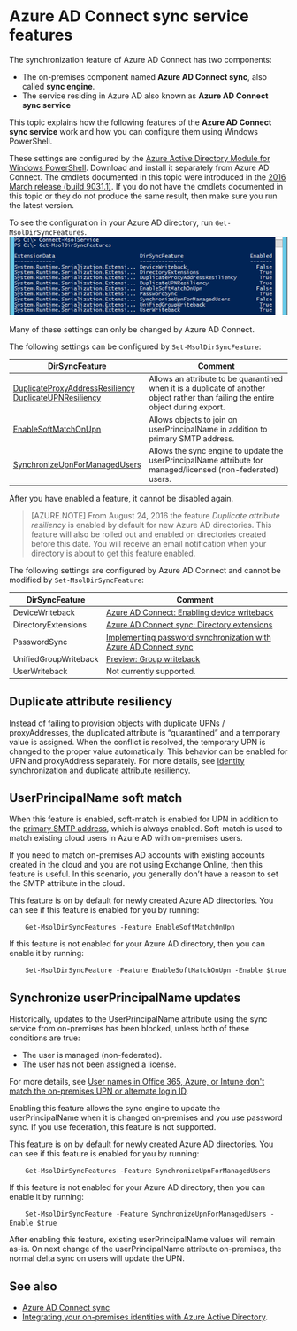 <properties
    pageTitle="Azure AD Connect sync service features and configuration | Azure"
    description="Describes service side features for Azure AD Connect sync service."
    services="active-directory"
    documentationcenter=""
    author="andkjell"
    manager="femila"
    editor="" />
<tags
    ms.assetid="213aab20-0a61-434a-9545-c4637628da81"
    ms.service="active-directory"
    ms.workload="identity"
    ms.tgt_pltfrm="na"
    ms.devlang="na"
    ms.topic="article"
    ms.date="02/08/2017"
    wacn.date=""
    ms.author="billmath" />

# Azure AD Connect sync service features
The synchronization feature of Azure AD Connect has two components:

- The on-premises component named **Azure AD Connect sync**, also called **sync engine**.
- The service residing in Azure AD also known as **Azure AD Connect sync service**

This topic explains how the following features of the **Azure AD Connect sync service** work and how you can configure them using Windows PowerShell.

These settings are configured by the [Azure Active Directory Module for Windows PowerShell](http://aka.ms/aadposh). Download and install it separately from Azure AD Connect. The cmdlets documented in this topic were introduced in the [2016 March release (build 9031.1)](http://social.technet.microsoft.com/wiki/contents/articles/28552.microsoft-azure-active-directory-powershell-module-version-release-history.aspx#Version_9031_1). If you do not have the cmdlets documented in this topic or they do not produce the same result, then make sure you run the latest version.

To see the configuration in your Azure AD directory, run `Get-MsolDirSyncFeatures`.  
![Get-MsolDirSyncFeatures result](./media/active-directory-aadconnectsyncservice-features/getmsoldirsyncfeatures.png)

Many of these settings can only be changed by Azure AD Connect.

The following settings can be configured by `Set-MsolDirSyncFeature`:

| DirSyncFeature | Comment |
| --- | --- |
| [DuplicateProxyAddressResiliency<br/>DuplicateUPNResiliency](#duplicate-attribute-resiliency) |Allows an attribute to be quarantined when it is a duplicate of another object rather than failing the entire object during export. |
| [EnableSoftMatchOnUpn](#userprincipalname-soft-match) |Allows objects to join on userPrincipalName in addition to primary SMTP address. |
| [SynchronizeUpnForManagedUsers](#synchronize-userprincipalname-updates) |Allows the sync engine to update the userPrincipalName attribute for managed/licensed (non-federated) users. |

After you have enabled a feature, it cannot be disabled again.

> [AZURE.NOTE]
> From August 24, 2016 the feature *Duplicate attribute resiliency* is enabled by default for new Azure AD directories. This feature will also be rolled out and enabled on directories created before this date. You will receive an email notification when your directory is about to get this feature enabled.
> 
> 

The following settings are configured by Azure AD Connect and cannot be modified by `Set-MsolDirSyncFeature`:

| DirSyncFeature | Comment |
| --- | --- |
| DeviceWriteback |[Azure AD Connect: Enabling device writeback](/documentation/articles/active-directory-aadconnect-feature-device-writeback/) |
| DirectoryExtensions |[Azure AD Connect sync: Directory extensions](/documentation/articles/active-directory-aadconnectsync-feature-directory-extensions/) |
| PasswordSync |[Implementing password synchronization with Azure AD Connect sync](/documentation/articles/active-directory-aadconnectsync-implement-password-synchronization/) |
| UnifiedGroupWriteback |[Preview: Group writeback](/documentation/articles/active-directory-aadconnect-feature-preview/#group-writeback/) |
| UserWriteback |Not currently supported. |

## Duplicate attribute resiliency
Instead of failing to provision objects with duplicate UPNs / proxyAddresses, the duplicated attribute is “quarantined” and a temporary value is assigned. When the conflict is resolved, the temporary UPN is changed to the proper value automatically. This behavior can be enabled for UPN and proxyAddress separately. For more details, see [Identity synchronization and duplicate attribute resiliency](/documentation/articles/active-directory-aadconnectsyncservice-duplicate-attribute-resiliency/).

## UserPrincipalName soft match
When this feature is enabled, soft-match is enabled for UPN in addition to the [primary SMTP address](https://support.microsoft.com/zh-cn/kb/2641663), which is always enabled. Soft-match is used to match existing cloud users in Azure AD with on-premises users.

If you need to match on-premises AD accounts with existing accounts created in the cloud and you are not using Exchange Online, then this feature is useful. In this scenario, you generally don’t have a reason to set the SMTP attribute in the cloud.

This feature is on by default for newly created Azure AD directories. You can see if this feature is enabled for you by running:  

		Get-MsolDirSyncFeatures -Feature EnableSoftMatchOnUpn


If this feature is not enabled for your Azure AD directory, then you can enable it by running:  

		Set-MsolDirSyncFeature -Feature EnableSoftMatchOnUpn -Enable $true


## Synchronize userPrincipalName updates
Historically, updates to the UserPrincipalName attribute using the sync service from on-premises has been blocked, unless both of these conditions are true:

- The user is managed (non-federated).
- The user has not been assigned a license.

For more details, see [User names in Office 365, Azure, or Intune don't match the on-premises UPN or alternate login ID](https://support.microsoft.com/zh-cn/kb/2523192).

Enabling this feature allows the sync engine to update the userPrincipalName when it is changed on-premises and you use password sync. If you use federation, this feature is not supported.

This feature is on by default for newly created Azure AD directories. You can see if this feature is enabled for you by running:  

		Get-MsolDirSyncFeatures -Feature SynchronizeUpnForManagedUsers


If this feature is not enabled for your Azure AD directory, then you can enable it by running:  

		Set-MsolDirSyncFeature -Feature SynchronizeUpnForManagedUsers -Enable $true


After enabling this feature, existing userPrincipalName values will remain as-is. On next change of the userPrincipalName attribute on-premises, the normal delta sync on users will update the UPN.  

## See also

- [Azure AD Connect sync](/documentation/articles/active-directory-aadconnectsync-whatis/)
- [Integrating your on-premises identities with Azure Active Directory](/documentation/articles/active-directory-aadconnect/).

